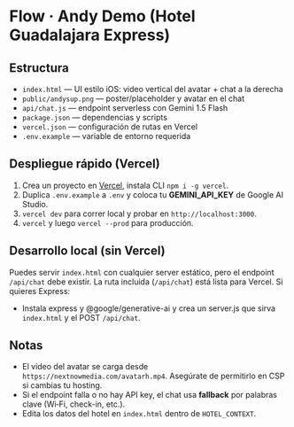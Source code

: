 # Flow · Andy Demo (Hotel Guadalajara Express)

## Estructura
- `index.html` — UI estilo iOS: video vertical del avatar + chat a la derecha
- `public/andysup.png` — poster/placeholder y avatar en el chat
- `api/chat.js` — endpoint serverless con Gemini 1.5 Flash
- `package.json` — dependencias y scripts
- `vercel.json` — configuración de rutas en Vercel
- `.env.example` — variable de entorno requerida

## Despliegue rápido (Vercel)
1. Crea un proyecto en [Vercel](https://vercel.com), instala CLI `npm i -g vercel`.
2. Duplica `.env.example` a `.env` y coloca tu **GEMINI_API_KEY** de Google AI Studio.
3. `vercel dev` para correr local y probar en `http://localhost:3000`.
4. `vercel` y luego `vercel --prod` para producción.

## Desarrollo local (sin Vercel)
Puedes servir `index.html` con cualquier server estático, pero el endpoint `/api/chat` debe existir.
La ruta incluida (`/api/chat`) está lista para Vercel. Si quieres Express:
- Instala express y @google/generative-ai y crea un server.js que sirva `index.html` y el POST `/api/chat`.

## Notas
- El video del avatar se carga desde `https://nextnowmedia.com/avatarh.mp4`. Asegúrate de permitirlo en CSP si cambias tu hosting.
- Si el endpoint falla o no hay API key, el chat usa **fallback** por palabras clave (Wi‑Fi, check-in, etc.).
- Edita los datos del hotel en `index.html` dentro de `HOTEL_CONTEXT`.
